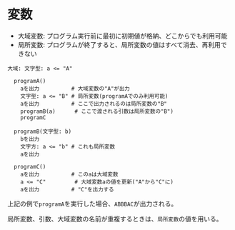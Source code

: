 # 変数

- 大域変数: プログラム実行前に最初に初期値が格納、どこからでも利用可能
- 局所変数: プログラムが終了すると、局所変数の値はすべて消去、再利用できない

```
大域: 文字型: a <= "A"

  programA()
    aを出力          # 大域変数の"A"が出力
    文字型: a <= "B" # 局所変数(programAでのみ利用可能)
    aを出力          # ここで出力されるのは局所変数の"B"
    programB(a)      # ここで渡される引数は局所変数の"B")
    programC

  programB(文字型: b)
    bを出力
    文字方: a <= "b" # これも局所変数
    aを出力

  programC()
    aを出力          # このaは大域変数
    a <= "C"         # 大域変数aの値を更新("A"から"C"に)
    aを出力          # "C"を出力する
```

上記の例で`programA`を実行した場合、`ABBBAC`が出力される。

局所変数、引数、大域変数の名前が重複するときは、`局所変数`の値を用いる。

